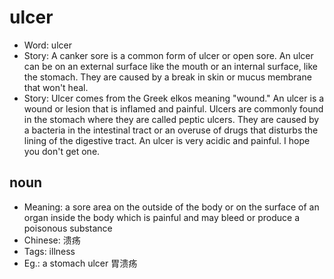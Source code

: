 # ulcer

- Word: ulcer
- Story: A canker sore is a common form of ulcer or open sore. An ulcer can be on an external surface like the mouth or an internal surface, like the stomach. They are caused by a break in skin or mucus membrane that won't heal.
- Story: Ulcer comes from the Greek elkos meaning "wound." An ulcer is a wound or lesion that is inflamed and painful. Ulcers are commonly found in the stomach where they are called peptic ulcers. They are caused by a bacteria in the intestinal tract or an overuse of drugs that disturbs the lining of the digestive tract. An ulcer is very acidic and painful. I hope you don't get one.

## noun

- Meaning: a sore area on the outside of the body or on the surface of an organ inside the body which is painful and may bleed or produce a poisonous substance
- Chinese: 溃疡
- Tags: illness
- Eg.: a stomach ulcer 胃溃疡

